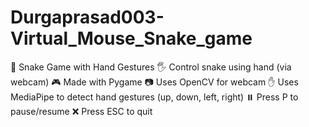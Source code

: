 # Durgaprasad003-Virtual_Mouse_Snake_game
🐍 Snake Game with Hand Gestures 🖐️ Control snake using hand (via webcam)  🎮 Made with Pygame  📷 Uses OpenCV for webcam  ✋ Uses MediaPipe to detect hand gestures (up, down, left, right)  ⏸️ Press P to pause/resume  ❌ Press ESC to quit
